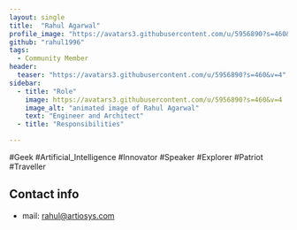 ```yaml
---
layout: single
title:  "Rahul Agarwal"
profile_image: "https://avatars3.githubusercontent.com/u/5956890?s=460&v=4"
github: "rahul1996"
tags: 
  - Community Member
header:
  teaser: "https://avatars3.githubusercontent.com/u/5956890?s=460&v=4"
sidebar:
  - title: "Role"
    image: https://avatars3.githubusercontent.com/u/5956890?s=460&v=4
    image_alt: "animated image of Rahul Agarwal"
    text: "Engineer and Architect"
  - title: "Responsibilities"

---
```


#Geek #Artificial_Intelligence #Innovator #Speaker #Explorer #Patriot #Traveller

## Contact info
* mail: rahul@artiosys.com
